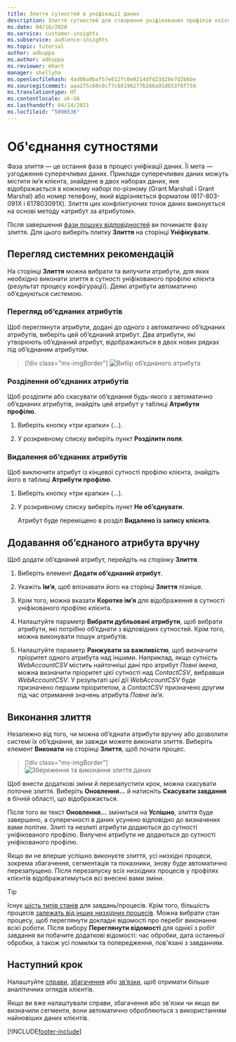 ```yaml
---
title: Злиття сутностей в уніфікації даних
description: Злиття сутностей для створення уніфікованих профілів клієнтів.
ms.date: 04/16/2020
ms.service: customer-insights
ms.subservice: audience-insights
ms.topic: tutorial
author: adkuppa
ms.author: adkuppa
ms.reviewer: mhart
manager: shellyha
ms.openlocfilehash: 4ad06a0baf57e612fc0e0214dfd23d28e7d2b6be
ms.sourcegitcommit: aaa275c60c0c77c88196277b266a91d653f8f759
ms.translationtype: HT
ms.contentlocale: uk-UA
ms.lasthandoff: 04/14/2021
ms.locfileid: "5896536"
---
```

# <a name="merge-entities"></a>Об'єднання сутностями

Фаза злиття — це остання фаза в процесі уніфікації даних. Її мета — узгодження суперечливих даних. Приклади суперечливих даних можуть містити ім’я клієнта, знайдене в двох наборах даних, яке відображається в кожному наборі по-різному (Grant Marshall і Grant Marshal) або номер телефону, який відрізняється форматом (617-803-091X і 617803091X). Злиття цих конфліктуючих точок даних виконується на основі методу «атрибут за атрибутом».

Після завершення [фази пошуку відповідностей](match-entities.md) ви починаєте фазу злиття. Для цього виберіть плитку **Злиття** на сторінці **Уніфікувати**.

## <a name="review-system-recommendations"></a>Перегляд системних рекомендацій

На сторінці **Злиття** можна вибрати та вилучити атрибути, для яких необхідно виконати злиття в сутності уніфікованого профілю клієнта (результат процесу конфігурації). Деякі атрибути автоматично об’єднуються системою.

### <a name="view-merged-attributes"></a>Перегляд об’єднаних атрибутів

Щоб переглянути атрибути, додані до одного з автоматично об’єднаних атрибутів, виберіть цей об’єднаний атрибут. Два атрибути, які утворюють об’єднаний атрибут, відображаються в двох нових рядках під об’єднаним атрибутом.

> [!div class="mx-imgBorder"]
> ![Вибір об’єднаного атрибута](media/configure-data-merge-profile-attributes.png "Вибір об’єднаного атрибута")

### <a name="separate-merged-attributes"></a>Розділення об’єднаних атрибутів

Щоб розділити або скасувати об’єднання будь-якого з автоматично об’єднаних атрибутів, знайдіть цей атрибут у таблиці **Атрибути профілю**.

1. Виберіть кнопку «три крапки» (...).
  
2. У розкривному списку виберіть пункт **Розділити поля**.

### <a name="remove-merged-attributes"></a>Видалення об’єднаних атрибутів

Щоб виключити атрибут із кінцевої сутності профілю клієнта, знайдіть його в таблиці **Атрибути профілю**.

1. Виберіть кнопку «три крапки» (...).
  
2. У розкривному списку виберіть пункт **Не об’єднувати**.

   Атрибут буде переміщено в розділ **Видалено із запису клієнта**.

## <a name="manually-add-a-merged-attribute"></a>Додавання об’єднаного атрибута вручну

Щоб додати об’єднаний атрибут, перейдіть на сторінку **Злиття**.

1. Виберіть елемент **Додати об’єднаний атрибут**.

2. Укажіть **Ім’я**, щоб впізнавати його на сторінці **Злиття** пізніше.

3. Крім того, можна вказати **Коротке ім’я** для відображення в сутності уніфікованого профілю клієнта.

4. Налаштуйте параметр **Вибрати дубльовані атрибути**, щоб вибрати атрибути, які потрібно об’єднати з відповідних сутностей. Крім того, можна виконувати пошук атрибутів.

5. Налаштуйте параметр **Ранжувати за важливістю**, щоб визначити пріоритет одного атрибута над іншими. Наприклад, якщо сутність *WebAccountCSV* містить найточніші дані про атрибут *Повні імена*, можна визначити пріоритет цієї сутності над *ContactCSV*, вибравши *WebAccountCSV*. У результаті цієї дії *WebAccountCSV* буде призначено першим пріоритетом, а *ContactCSV* призначено другим під час отримання значень атрибута *Повне ім’я*.

## <a name="run-your-merge"></a>Виконання злиття

Незалежно від того, чи можна об’єднати атрибути вручну або дозволити системі їх об’єднання, ви завжди можете виконати злиття. Виберіть елемент **Виконати** на сторінці **Злиття**, щоб почати процес.

> [!div class="mx-imgBorder"]
> ![Збереження та виконання злиття даних](media/configure-data-merge-save-run.png "Збереження та виконання злиття даних")

Щоб внести додаткові зміни й перезапустити крок, можна скасувати поточне злиття. Виберіть **Оновлення...** й натисніть **Скасувати завдання** в бічній області, що відображається.

Після того як текст **Оновлення...** зміниться на **Успішно**, злиття буде завершено, а суперечності в даних усунено відповідно до визначених вами політик. Злиті та незлиті атрибути додаються до сутності уніфікованого профілю. Вилучені атрибути не додаються до сутності уніфікованого профілю.

Якщо ви не вперше успішно виконуєте злиття, усі низхідні процеси, зокрема збагачення, сегментація та показники, знову буде автоматично перезапущено. Після перезапуску всіх низхідних процесів у профілях клієнтів відображатимуться всі внесені вами зміни.

> [!TIP]
> Існує [шість типів станів](system.md#status-types) для завдань/процесів. Крім того, більшість процесів [залежать від інших низхідних процесів](system.md#refresh-policies). Можна вибрати стан процесу, щоб переглянути докладні відомості про перебіг виконання всієї роботи. Після вибору **Переглянути відомості** для однієї з робіт завдання ви побачите додаткові відомості: час обробки, дата останньої обробки, а також усі помилки та попередження, пов'язані з завданням.

## <a name="next-step"></a>Наступний крок

Налаштуйте [справи](activities.md), [збагачення](enrichment-hub.md) або [зв’язки](relationships.md), щоб отримати більше аналітичних оглядів клієнтів.

Якщо ви вже налаштували справи, збагачення або зв'язки чи якщо ви визначили сегменти, вони автоматично обробляються з використанням найновіших даних клієнтів.




[!INCLUDE[footer-include](../includes/footer-banner.md)]